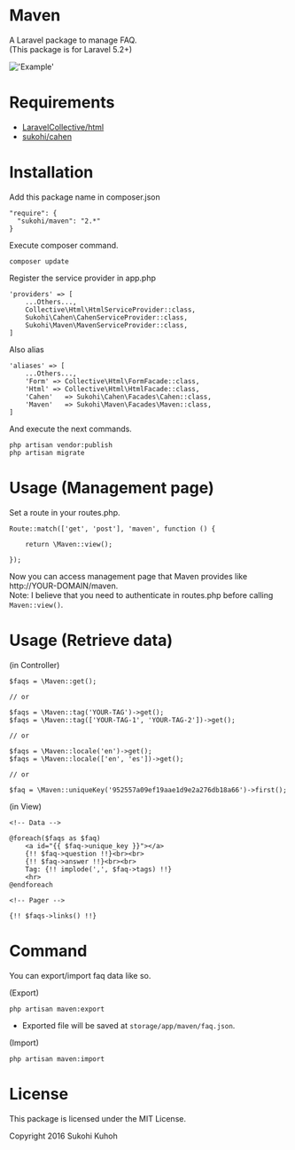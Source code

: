 # Maven
A Laravel package to manage FAQ.  
(This package is for Laravel 5.2+)

!['Example'](http://i.imgur.com/eQpsIte.png)

# Requirements

* [LaravelCollective/html](https://github.com/LaravelCollective/html)
* [sukohi/cahen](https://github.com/SUKOHI/Cahen)

# Installation

Add this package name in composer.json

    "require": {
      "sukohi/maven": "2.*"
    }

Execute composer command.

    composer update

Register the service provider in app.php

    'providers' => [
        ...Others...,
        Collective\Html\HtmlServiceProvider::class,
        Sukohi\Cahen\CahenServiceProvider::class,
        Sukohi\Maven\MavenServiceProvider::class,
    ]

Also alias

    'aliases' => [
        ...Others...,
        'Form' => Collective\Html\FormFacade::class,
        'Html' => Collective\Html\HtmlFacade::class,
        'Cahen'   => Sukohi\Cahen\Facades\Cahen::class,
        'Maven'   => Sukohi\Maven\Facades\Maven::class,
    ]

And execute the next commands.  

    php artisan vendor:publish
    php artisan migrate

# Usage (Management page)

Set a route in your routes.php.

    Route::match(['get', 'post'], 'maven', function () {
    
        return \Maven::view();
        
    });

Now you can access management page that Maven provides like http://YOUR-DOMAIN/maven.  
Note: I believe that you need to authenticate in routes.php before calling `Maven::view()`.

# Usage (Retrieve data)

(in Controller)

    $faqs = \Maven::get();
    
    // or
 
    $faqs = \Maven::tag('YOUR-TAG')->get();
    $faqs = \Maven::tag(['YOUR-TAG-1', 'YOUR-TAG-2'])->get();
    
    // or
    
    $faqs = \Maven::locale('en')->get();
    $faqs = \Maven::locale(['en', 'es'])->get();
    
    // or
    
    $faq = \Maven::uniqueKey('952557a09ef19aae1d9e2a276db18a66')->first();
    
(in View)

    <!-- Data -->

    @foreach($faqs as $faq)
        <a id="{{ $faq->unique_key }}"></a>
        {!! $faq->question !!}<br><br>
        {!! $faq->answer !!}<br><br>
        Tag: {!! implode(',', $faq->tags) !!}
        <hr>
    @endforeach
    
    <!-- Pager -->
    
    {!! $faqs->links() !!}

# Command

You can export/import faq data like so.

(Export)  

    php artisan maven:export

* Exported file will be saved at `storage/app/maven/faq.json`.
    
(Import)  

    php artisan maven:import


# License

This package is licensed under the MIT License.

Copyright 2016 Sukohi Kuhoh